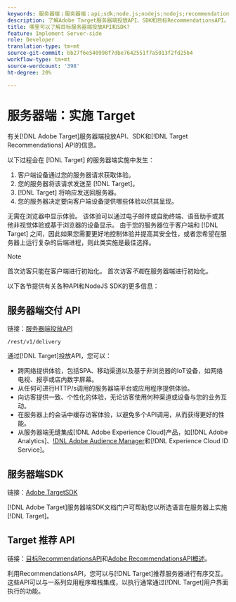 ```yaml
---
keywords: 服务器端；服务器端；api;sdk;node.js;nodejs;nodejs;recommendations api;api:api
description: 了解Adobe Target服务器端投放API、SDK和目标RecommendationsAPI。
title: 哪里可以了解目标服务器端投放API和SDK?
feature: Implement Server-side
role: Developer
translation-type: tm+mt
source-git-commit: bb27f6e540998f7dbe7642551f7a5013f2fd25b4
workflow-type: tm+mt
source-wordcount: '398'
ht-degree: 20%

---
```



# 服务器端：实施 Target

有关[!DNL Adobe Target]服务器端投放API、SDK和[!DNL Target Recommendations] API的信息。

以下过程会在 [!DNL Target] 的服务器端实施中发生：

1. 客户端设备通过您的服务器请求获取体验。
1. 您的服务器将该请求发送至 [!DNL Target]。
1. [!DNL Target] 将响应发送回服务器。
1. 您的服务器决定要向客户端设备提供哪些体验以供其呈现。

无需在浏览器中显示体验。 该体验可以通过电子邮件或自助终端、语音助手或其他非视觉体验或基于浏览器的设备显示。 由于您的服务器位于客户端和 [!DNL Target] 之间，因此如果您需要更好地控制体验并提高其安全性，或者您希望在服务器上运行复杂的后端进程，则此类实施是最佳选择。

>[!NOTE]
>
>首次访客只能在客户端进行初始化。 首次访客&#x200B;*不能*&#x200B;在服务器端进行初始化。

以下各节提供有关各种API和NodeJS SDK的更多信息：

## 服务器端交付 API

链接：[服务器端投放API](https://developers.adobetarget.com/api/delivery-api/)

`/rest/v1/delivery`

通过[!DNL Target]投放API，您可以：

* 跨网络提供体验，包括SPA、移动渠道以及基于非浏览器的IoT设备，如网络电视、报亭或店内数字屏幕。
* 从任何可进行HTTP/s调用的服务器端平台或应用程序提供体验。
* 向访客提供一致、个性化的体验，无论访客使用何种渠道或设备与您的业务互动。
* 在服务器上的会话中缓存访客体验，以避免多个API调用，从而获得更好的性能。
* 从服务器端无缝集成[!DNL Adobe Experience Cloud]产品，如[!DNL Adobe Analytics]、[!DNL Adobe Audience Manager](AAM)和[!DNL Experience Cloud ID Service]。

## 服务器端SDK

链接：[Adobe TargetSDK](https://adobetarget-sdks.gitbook.io/docs/)

[!DNL Adobe Target]服务器端SDK文档门户可帮助您以所选语言在服务器上实施[!DNL Target]。

## Target 推荐 API

链接：[目标RecommendationsAPI](https://developers.adobetarget.com/api/recommendations)和[Adobe RecommendationsAPI概述](https://experienceleague.adobe.com/docs/target-learn/recommendations-api-tutorial/recs-api-overview.html)。

利用RecommendationsAPI，您可以与[!DNL Target]推荐服务器进行有序交互。 这些API可以与一系列应用程序堆栈集成，以执行通常通过[!DNL Target]用户界面执行的功能。

